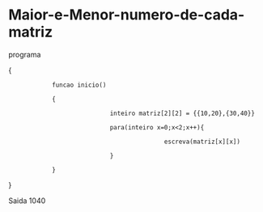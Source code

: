 # Maior-e-Menor-numero-de-cada-matriz
programa

{

                funcao inicio()

                {

                                inteiro matriz[2][2] = {{10,20},{30,40}}

                                para(inteiro x=0;x<2;x++){

                                               escreva(matriz[x][x])

                                }

                }

}

Saida 1040
